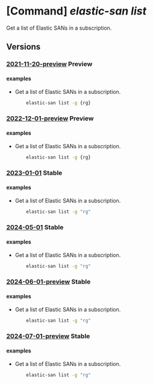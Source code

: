 # [Command] _elastic-san list_

Get a list of Elastic SANs in a subscription.

## Versions

### [2021-11-20-preview](/Resources/mgmt-plane/L3N1YnNjcmlwdGlvbnMve30vcHJvdmlkZXJzL21pY3Jvc29mdC5lbGFzdGljc2FuL2VsYXN0aWNzYW5z/2021-11-20-preview.xml) **Preview**

<!-- mgmt-plane /subscriptions/{}/providers/microsoft.elasticsan/elasticsans 2021-11-20-preview -->
<!-- mgmt-plane /subscriptions/{}/resourcegroups/{}/providers/microsoft.elasticsan/elasticsans 2021-11-20-preview -->

#### examples

- Get a list of Elastic SANs in a subscription.
    ```bash
        elastic-san list -g {rg}
    ```

### [2022-12-01-preview](/Resources/mgmt-plane/L3N1YnNjcmlwdGlvbnMve30vcHJvdmlkZXJzL21pY3Jvc29mdC5lbGFzdGljc2FuL2VsYXN0aWNzYW5z/2022-12-01-preview.xml) **Preview**

<!-- mgmt-plane /subscriptions/{}/providers/microsoft.elasticsan/elasticsans 2022-12-01-preview -->
<!-- mgmt-plane /subscriptions/{}/resourcegroups/{}/providers/microsoft.elasticsan/elasticsans 2022-12-01-preview -->

#### examples

- Get a list of Elastic SANs in a subscription.
    ```bash
        elastic-san list -g {rg}
    ```

### [2023-01-01](/Resources/mgmt-plane/L3N1YnNjcmlwdGlvbnMve30vcHJvdmlkZXJzL21pY3Jvc29mdC5lbGFzdGljc2FuL2VsYXN0aWNzYW5z/2023-01-01.xml) **Stable**

<!-- mgmt-plane /subscriptions/{}/providers/microsoft.elasticsan/elasticsans 2023-01-01 -->
<!-- mgmt-plane /subscriptions/{}/resourcegroups/{}/providers/microsoft.elasticsan/elasticsans 2023-01-01 -->

#### examples

- Get a list of Elastic SANs in a subscription.
    ```bash
        elastic-san list -g "rg"
    ```

### [2024-05-01](/Resources/mgmt-plane/L3N1YnNjcmlwdGlvbnMve30vcHJvdmlkZXJzL21pY3Jvc29mdC5lbGFzdGljc2FuL2VsYXN0aWNzYW5z/2024-05-01.xml) **Stable**

<!-- mgmt-plane /subscriptions/{}/providers/microsoft.elasticsan/elasticsans 2024-05-01 -->
<!-- mgmt-plane /subscriptions/{}/resourcegroups/{}/providers/microsoft.elasticsan/elasticsans 2024-05-01 -->

#### examples

- Get a list of Elastic SANs in a subscription.
    ```bash
        elastic-san list -g "rg"
    ```

### [2024-06-01-preview](/Resources/mgmt-plane/L3N1YnNjcmlwdGlvbnMve30vcHJvdmlkZXJzL21pY3Jvc29mdC5lbGFzdGljc2FuL2VsYXN0aWNzYW5z/2024-06-01-preview.xml) **Stable**

<!-- mgmt-plane /subscriptions/{}/providers/microsoft.elasticsan/elasticsans 2024-06-01-preview -->
<!-- mgmt-plane /subscriptions/{}/resourcegroups/{}/providers/microsoft.elasticsan/elasticsans 2024-06-01-preview -->

#### examples

- Get a list of Elastic SANs in a subscription.
    ```bash
        elastic-san list -g "rg"
    ```

### [2024-07-01-preview](/Resources/mgmt-plane/L3N1YnNjcmlwdGlvbnMve30vcHJvdmlkZXJzL21pY3Jvc29mdC5lbGFzdGljc2FuL2VsYXN0aWNzYW5z/2024-07-01-preview.xml) **Stable**

<!-- mgmt-plane /subscriptions/{}/providers/microsoft.elasticsan/elasticsans 2024-07-01-preview -->
<!-- mgmt-plane /subscriptions/{}/resourcegroups/{}/providers/microsoft.elasticsan/elasticsans 2024-07-01-preview -->

#### examples

- Get a list of Elastic SANs in a subscription.
    ```bash
        elastic-san list -g "rg"
    ```
